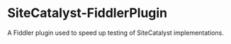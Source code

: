 SiteCatalyst-FiddlerPlugin
==========================

A Fiddler plugin used to speed up testing of SiteCatalyst implementations.